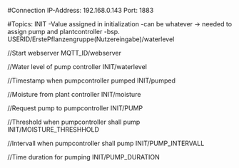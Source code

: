 #Connection
IP-Address: 192.168.0.143
Port: 1883

#Topics:
INIT 
    -Value assigned in initialization
    -can be whatever -> needed to assign pump and plantcontroller
    -bsp. USERID/ErstePflanzengruppe(Nutzereingabe)/waterlevel

//Start webserver
MQTT_ID/webserver

//Water level of pump controller
INIT/waterlevel

//Timestamp when pumpcontroller pumped
INIT/pumped

//Moisture from plant controller
INIT/moisture

//Request pump to pumpcontroller
INIT/PUMP

//Threshold when pumpcontroller shall pump
INIT/MOISTURE_THRESHHOLD

//Intervall when pumpcontroller shall pump
INIT/PUMP_INTERVALL

//Time duration for pumping
INIT/PUMP_DURATION

